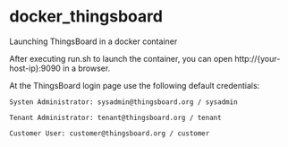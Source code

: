 # docker_thingsboard
Launching ThingsBoard in a docker container

After executing run.sh to launch the container, you can open http://{your-host-ip}:9090 in a browser. 

At the ThingsBoard login page use the following default credentials:

    Systen Administrator: sysadmin@thingsboard.org / sysadmin
    
    Tenant Administrator: tenant@thingsboard.org / tenant
    
    Customer User: customer@thingsboard.org / customer
